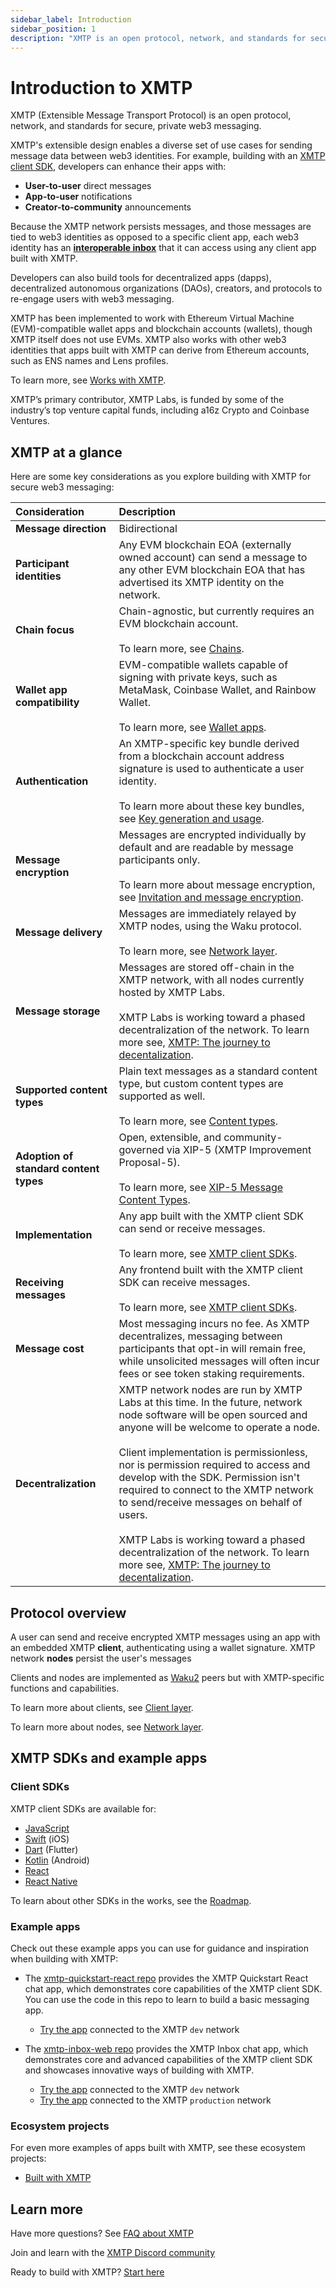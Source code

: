 ```yaml
---
sidebar_label: Introduction
sidebar_position: 1
description: "XMTP is an open protocol, network, and standards for secure, private web3 messaging."
---
```


# Introduction to XMTP

XMTP (Extensible Message Transport Protocol) is an open protocol, network, and standards for secure, private web3 messaging.

XMTP's extensible design enables a diverse set of use cases for sending message data between web3 identities. For example, building with an [XMTP client SDK](/docs/introduction#xmtp-sdks-and-example-apps), developers can enhance their apps with:

- **User-to-user** direct messages
- **App-to-user** notifications
- **Creator-to-community** announcements

Because the XMTP network persists messages, and those messages are tied to web3 identities as opposed to a specific client app, each web3 identity has an [**interoperable inbox**](/docs/concepts/interoperable-inbox) that it can access using any client app built with XMTP.

Developers can also build tools for decentralized apps (dapps), decentralized autonomous organizations (DAOs), creators, and protocols to re-engage users with web3 messaging.

XMTP has been implemented to work with Ethereum Virtual Machine (EVM)-compatible wallet apps and blockchain accounts (wallets), though XMTP itself does not use EVMs. XMTP also works with other web3 identities that apps built with XMTP can derive from Ethereum accounts, such as ENS names and Lens profiles.

To learn more, see [Works with XMTP](/docs/build/dev-faqs).

XMTP’s primary contributor, XMTP Labs, is funded by some of the industry’s top venture capital funds, including a16z Crypto and Coinbase Ventures.

## XMTP at a glance

Here are some key considerations as you explore building with XMTP for secure web3 messaging:

| Consideration                          | Description                                                                                                                                                                                                                                                                                                                                                                                                                                                                                                                                                               |
| :------------------------------------- | :------------------------------------------------------------------------------------------------------------------------------------------------------------------------------------------------------------------------------------------------------------------------------------------------------------------------------------------------------------------------------------------------------------------------------------------------------------------------------------------------------------------------------------------------------------------------ |
| **Message direction**                  | Bidirectional                                                                                                                                                                                                                                                                                                                                                                                                                                                                                                                                                             |
| **Participant identities**             | Any EVM blockchain EOA (externally owned account) can send a message to any other EVM blockchain EOA that has advertised its XMTP identity on the network.                                                                                                                                                                                                                                                                                                                                                                                                                |
| **Chain focus**                        | Chain-agnostic, but currently requires an EVM blockchain account. <br /><br /> To learn more, see [Chains](/docs/build/dev-faqs#chains).                                                                                                                                                                                                                                                                                                                                                                                                                                  |
| **Wallet app compatibility**           | EVM-compatible wallets capable of signing with private keys, such as MetaMask, Coinbase Wallet, and Rainbow Wallet. <br /><br /> To learn more, see [Wallet apps](/docs/build/dev-faqs#wallet-apps).                                                                                                                                                                                                                                                                                                                                                                      |
| **Authentication**                     | An XMTP-specific key bundle derived from a blockchain account address signature is used to authenticate a user identity. <br /><br /> To learn more about these key bundles, see [Key generation and usage](/docs/concepts/key-generation-and-usage).                                                                                                                                                                                                                                                                                                                     |
| **Message encryption**                 | Messages are encrypted individually by default and are readable by message participants only. <br /><br /> To learn more about message encryption, see [Invitation and message encryption](/docs/concepts/invitation-and-message-encryption).                                                                                                                                                                                                                                                                                                                             |
| **Message delivery**                   | Messages are immediately relayed by XMTP nodes, using the Waku protocol. <br /><br /> To learn more, see [Network layer](/docs/concepts/architectural-overview#network-layer).                                                                                                                                                                                                                                                                                                                                                                                            |
| **Message storage**                    | Messages are stored off-chain in the XMTP network, with all nodes currently hosted by XMTP Labs. <br /><br /> XMTP Labs is working toward a phased decentralization of the network. To learn more see, [XMTP: The journey to decentalization](/blog/journey-to-decentralization).                                                                                                                                                                                                                                                                                         |
| **Supported content types**            | Plain text messages as a standard content type, but custom content types are supported as well. <br /><br /> To learn more, see [Content types](/docs/concepts/content-types).                                                                                                                                                                                                                                                                                                                                                                                            |
| **Adoption of standard content types** | Open, extensible, and community-governed via XIP-5 (XMTP Improvement Proposal-5). <br /><br /> To learn more, see [XIP-5 Message Content Types](https://github.com/xmtp/XIPs/blob/main/XIPs/xip-5-message-content-types.md).                                                                                                                                                                                                                                                                                                                                              |
| **Implementation**                     | Any app built with the XMTP client SDK can send or receive messages. <br /><br /> To learn more, see [XMTP client SDKs](#client-sdks).                                                                                                                                                                                                                                                                                                                                                                                                                                    |
| **Receiving messages**                 | Any frontend built with the XMTP client SDK can receive messages. <br /><br /> To learn more, see [XMTP client SDKs](#client-sdks).                                                                                                                                                                                                                                                                                                                                                                                                                                       |
| **Message cost**                       | Most messaging incurs no fee. As XMTP decentralizes, messaging between participants that opt-in will remain free, while unsolicited messages will often incur fees or see token staking requirements. <!--<br /><br /> To learn more, see Will XMTP have gas fees?-->                                                                                                                                                                                                                                                                                                     |
| **Decentralization**                   | XMTP network nodes are run by XMTP Labs at this time. In the future, network node software will be open sourced and anyone will be welcome to operate a node. <br /><br /> Client implementation is permissionless, nor is permission required to access and develop with the SDK. Permission isn't required to connect to the XMTP network to send/receive messages on behalf of users. <br /><br /> XMTP Labs is working toward a phased decentralization of the network. To learn more see, [XMTP: The journey to decentalization](/blog/journey-to-decentralization). |

## Protocol overview

A user can send and receive encrypted XMTP messages using an app with an embedded XMTP **client**, authenticating using a wallet signature. XMTP network **nodes** persist the user's messages

Clients and nodes are implemented as [Waku2](https://rfc.vac.dev/spec/10/) peers but with XMTP-specific functions and capabilities.

To learn more about clients, see [Client layer](/docs/concepts/architectural-overview#client-layer).

To learn more about nodes, see [Network layer](/docs/concepts/architectural-overview#network-layer).

## XMTP SDKs and example apps

### Client SDKs

XMTP client SDKs are available for:

- [JavaScript](/docs/sdks/js-quickstart)
- [Swift](/docs/sdks/swift-quickstart) (iOS)
- [Dart](/docs/sdks/dart-quickstart) (Flutter)
- [Kotlin](/docs/sdks/kotlin-quickstart) (Android)
- [React](/docs/sdks/react-quickstart)
- [React Native](/docs/sdks/rn-quickstart)

To learn about other SDKs in the works, see the [Roadmap](/roadmap).

### Example apps

Check out these example apps you can use for guidance and inspiration when building with XMTP:

- The [xmtp-quickstart-react repo](https://github.com/xmtp/xmtp-quickstart-react) provides the XMTP Quickstart React chat app, which demonstrates core capabilities of the XMTP client SDK. You can use the code in this repo to learn to build a basic messaging app.

  - [Try the app](https://xmtp-quickstart-react.vercel.app/) connected to the XMTP `dev` network

- The [xmtp-inbox-web repo](https://github.com/xmtp-labs/xmtp-inbox-web) provides the XMTP Inbox chat app, which demonstrates core and advanced capabilities of the XMTP client SDK and showcases innovative ways of building with XMTP.
  - [Try the app](https://dev.xmtp.chat/) connected to the XMTP `dev` network
  - [Try the app](https://xmtp.chat/) connected to the XMTP `production` network

### Ecosystem projects

For even more examples of apps built with XMTP, see these ecosystem projects:

- [Built with XMTP](built-with-xmtp)

## Learn more

Have more questions? See [FAQ about XMTP](/docs/concepts/faq)

Join and learn with the [XMTP Discord community](https://discord.gg/xmtp)

Ready to build with XMTP? [Start here](/docs/build/start-building)
